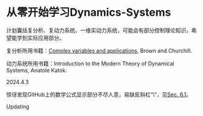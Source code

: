 # 从零开始学习Dynamics-Systems

计划囊括复分析、复动力系统、一维实动力系统，可能会有部分控制理论知识，希望能学到实际应用部分。

复分析所用书籍：[Complex variables and applications](https://people.math.sc.edu/girardi/m7034/book/ChurchillBrown8ed.pdf), Brown and Churchill.

动力系统所用书籍：Introduction to the Modern Theory of Dynamical Systems, Anatole Katok.



2024.4.3

惊讶发现GitHub上的数学公式显示部分不尽人意，易缺反斜杠“\”，见[Sec. 6.1](https://github.github.com/gfm/#backslash-escapes)。

Updating
